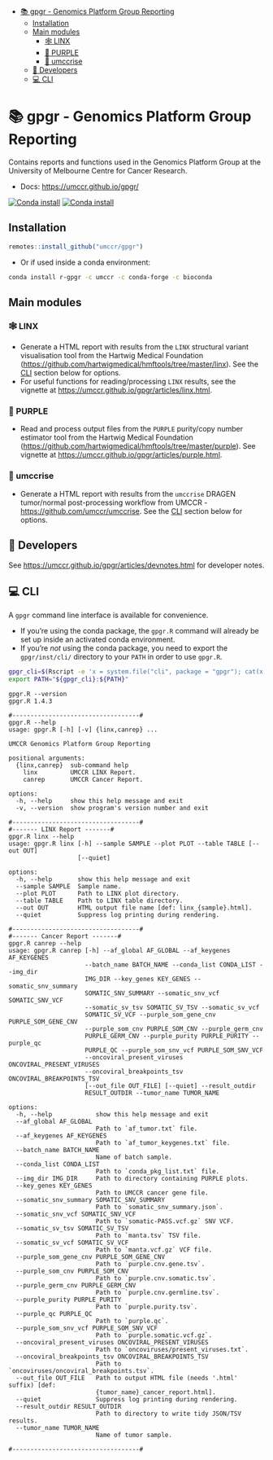 
- [📚 gpgr - Genomics Platform Group
  Reporting](#-gpgr---genomics-platform-group-reporting)
  - [Installation](#installation)
  - [Main modules](#main-modules)
    - [🕸 LINX](#id_-linx)
    - [🔮 PURPLE](#id_-purple)
    - [🐍 umccrise](#id_-umccrise)
  - [🥳 Developers](#id_-developers)
  - [💻 CLI](#id_-cli)

<!-- README.md is generated from README.Rmd. Please edit that file -->

# 📚 gpgr - Genomics Platform Group Reporting

Contains reports and functions used in the Genomics Platform Group at
the University of Melbourne Centre for Cancer Research.

- Docs: <https://umccr.github.io/gpgr/>

[![Conda
install](https://anaconda.org/umccr/r-gpgr/badges/version.svg)](https://anaconda.org/umccr/r-gpgr)
[![Conda
install](https://anaconda.org/umccr/r-gpgr/badges/latest_release_date.svg)](https://anaconda.org/umccr/r-gpgr)

## Installation

``` r
remotes::install_github("umccr/gpgr")
```

- Or if used inside a conda environment:

``` bash
conda install r-gpgr -c umccr -c conda-forge -c bioconda
```

## Main modules

### 🕸 LINX

- Generate a HTML report with results from the `LINX` structural variant
  visualisation tool from the Hartwig Medical Foundation
  (<https://github.com/hartwigmedical/hmftools/tree/master/linx>). See
  the [CLI](#cli) section below for options.
- For useful functions for reading/processing `LINX` results, see the
  vignette at <https://umccr.github.io/gpgr/articles/linx.html>.

### 🔮 PURPLE

- Read and process output files from the `PURPLE` purity/copy number
  estimator tool from the Hartwig Medical Foundation
  (<https://github.com/hartwigmedical/hmftools/tree/master/purple>). See
  vignette at <https://umccr.github.io/gpgr/articles/purple.html>.

### 🐍 umccrise

- Generate a HTML report with results from the `umccrise` DRAGEN
  tumor/normal post-processing workflow from UMCCR -
  <https://github.com/umccr/umccrise>. See the [CLI](#cli) section below
  for options.

## 🥳 Developers

See <https://umccr.github.io/gpgr/articles/devnotes.html> for developer
notes.

## 💻 CLI

A `gpgr` command line interface is available for convenience.

- If you’re using the conda package, the `gpgr.R` command will already
  be set up inside an activated conda environment.
- If you’re *not* using the conda package, you need to export the
  `gpgr/inst/cli/` directory to your `PATH` in order to use `gpgr.R`.

``` bash
gpgr_cli=$(Rscript -e 'x = system.file("cli", package = "gpgr"); cat(x, "\n")' | xargs)
export PATH="${gpgr_cli}:${PATH}"
```

    gpgr.R --version
    gpgr.R 1.4.3

    #-----------------------------------#
    gpgr.R --help
    usage: gpgr.R [-h] [-v] {linx,canrep} ...

    UMCCR Genomics Platform Group Reporting

    positional arguments:
      {linx,canrep}  sub-command help
        linx         UMCCR LINX Report.
        canrep       UMCCR Cancer Report.

    options:
      -h, --help     show this help message and exit
      -v, --version  show program's version number and exit

    #-----------------------------------#
    #------- LINX Report -------#
    gpgr.R linx --help
    usage: gpgr.R linx [-h] --sample SAMPLE --plot PLOT --table TABLE [--out OUT]
                       [--quiet]

    options:
      -h, --help       show this help message and exit
      --sample SAMPLE  Sample name.
      --plot PLOT      Path to LINX plot directory.
      --table TABLE    Path to LINX table directory.
      --out OUT        HTML output file name [def: linx_{sample}.html].
      --quiet          Suppress log printing during rendering.

    #-----------------------------------#
    #------- Cancer Report -------#
    gpgr.R canrep --help
    usage: gpgr.R canrep [-h] --af_global AF_GLOBAL --af_keygenes AF_KEYGENES
                         --batch_name BATCH_NAME --conda_list CONDA_LIST --img_dir
                         IMG_DIR --key_genes KEY_GENES --somatic_snv_summary
                         SOMATIC_SNV_SUMMARY --somatic_snv_vcf SOMATIC_SNV_VCF
                         --somatic_sv_tsv SOMATIC_SV_TSV --somatic_sv_vcf
                         SOMATIC_SV_VCF --purple_som_gene_cnv PURPLE_SOM_GENE_CNV
                         --purple_som_cnv PURPLE_SOM_CNV --purple_germ_cnv
                         PURPLE_GERM_CNV --purple_purity PURPLE_PURITY --purple_qc
                         PURPLE_QC --purple_som_snv_vcf PURPLE_SOM_SNV_VCF
                         --oncoviral_present_viruses ONCOVIRAL_PRESENT_VIRUSES
                         --oncoviral_breakpoints_tsv ONCOVIRAL_BREAKPOINTS_TSV
                         [--out_file OUT_FILE] [--quiet] --result_outdir
                         RESULT_OUTDIR --tumor_name TUMOR_NAME

    options:
      -h, --help            show this help message and exit
      --af_global AF_GLOBAL
                            Path to `af_tumor.txt` file.
      --af_keygenes AF_KEYGENES
                            Path to `af_tumor_keygenes.txt` file.
      --batch_name BATCH_NAME
                            Name of batch sample.
      --conda_list CONDA_LIST
                            Path to `conda_pkg_list.txt` file.
      --img_dir IMG_DIR     Path to directory containing PURPLE plots.
      --key_genes KEY_GENES
                            Path to UMCCR cancer gene file.
      --somatic_snv_summary SOMATIC_SNV_SUMMARY
                            Path to `somatic_snv_summary.json`.
      --somatic_snv_vcf SOMATIC_SNV_VCF
                            Path to `somatic-PASS.vcf.gz` SNV VCF.
      --somatic_sv_tsv SOMATIC_SV_TSV
                            Path to `manta.tsv` TSV file.
      --somatic_sv_vcf SOMATIC_SV_VCF
                            Path to `manta.vcf.gz` VCF file.
      --purple_som_gene_cnv PURPLE_SOM_GENE_CNV
                            Path to `purple.cnv.gene.tsv`.
      --purple_som_cnv PURPLE_SOM_CNV
                            Path to `purple.cnv.somatic.tsv`.
      --purple_germ_cnv PURPLE_GERM_CNV
                            Path to `purple.cnv.germline.tsv`.
      --purple_purity PURPLE_PURITY
                            Path to `purple.purity.tsv`.
      --purple_qc PURPLE_QC
                            Path to `purple.qc`.
      --purple_som_snv_vcf PURPLE_SOM_SNV_VCF
                            Path to `purple.somatic.vcf.gz`.
      --oncoviral_present_viruses ONCOVIRAL_PRESENT_VIRUSES
                            Path to `oncoviruses/present_viruses.txt`.
      --oncoviral_breakpoints_tsv ONCOVIRAL_BREAKPOINTS_TSV
                            Path to `oncoviruses/oncoviral_breakpoints.tsv`.
      --out_file OUT_FILE   Path to output HTML file (needs '.html' suffix) [def:
                            {tumor_name}_cancer_report.html].
      --quiet               Suppress log printing during rendering.
      --result_outdir RESULT_OUTDIR
                            Path to directory to write tidy JSON/TSV results.
      --tumor_name TUMOR_NAME
                            Name of tumor sample.

    #-----------------------------------#
